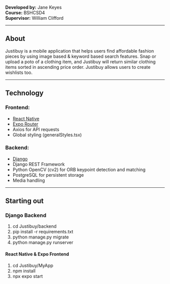 
**Developed by:** Jane Keyes  
**Course:** BSHCSD4  
**Supervisor:** William Clifford

---

## About

Justibuy is a mobile application that helps users find affordable fashion pieces by using image based & keyword based search features. Snap or upload a poto of a clothing item, and Justibuy will return similar clothing items sorted in ascending price order. Justibuy allows users to create wishlists too.

---

## Technology

### Frontend:
- [React Native](https://reactnative.dev/) 
- [Expo Router](https://expo.github.io/router/)
- Axios for API requests
- Global styling (generalStyles.tsx)

### Backend:
- [Django](https://www.djangoproject.com/) 
- Django REST Framework
- Python OpenCV (cv2) for ORB keypoint detection and matching
- PostgreSQL for persistent storage
- Media handling 

---

##  Starting out

### Django Backend

1. cd Justibuy/backend
2. pip install -r requirements.txt
3. python manage.py migrate
4. python manage.py runserver

#### React Native & Expo Frontend

1. cd Justibuy/MyApp
2. npm install
3. npx expo start


